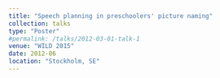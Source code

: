 ```yaml
---
title: "Speech planning in preschoolers' picture naming"
collection: talks
type: "Poster"
#permalink: /talks/2012-03-01-talk-1
venue: "WILD 2015"
date: 2012-06
location: "Stockholm, SE"
---
```



